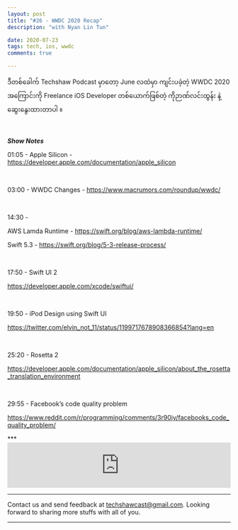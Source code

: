 ```yaml
---
layout: post
title: "#26 - WWDC 2020 Recap"
description: "with Nyan Lin Tun"

date: 2020-07-23
tags: tech, ios, wwdc
comments: true

--- 
```


ဒီတစ်ခေါက် Techshaw Podcast မှာတော့ June လထဲမှာ ကျင်းပခဲ့တဲ့ WWDC 2020 အကြောင်းကို Freelance iOS Developer တစ်ယောက်ဖြစ်တဲ့ ကိုဉာဏ်လင်းထွန်း နဲ့ ဆွေးနွေးထားတာပါ ။ 

<br/>

<p><em><strong>Show Notes</strong></em></p>
<p>01:05 - Apple Silicon - <a href="https://developer.apple.com/documentation/apple_silicon">https://developer.apple.com/documentation/apple_silicon</a></p>
<p><br></p>
<p>03:00 - WWDC Changes - <a href="https://www.macrumors.com/roundup/wwdc/">https://www.macrumors.com/roundup/wwdc/</a></p>
<p><br></p>
<p>14:30 -</p>
<p>AWS Lamda Runtime - <a href="https://swift.org/blog/aws-lambda-runtime/">https://swift.org/blog/aws-lambda-runtime/</a></p>
<p>Swift 5.3 - <a href="https://swift.org/blog/5-3-release-process/">https://swift.org/blog/5-3-release-process/</a></p>
<p><br></p>
<p>17:50 - Swift UI 2</p>
<p><a href="https://developer.apple.com/xcode/swiftui/">https://developer.apple.com/xcode/swiftui/</a></p>
<p><br></p>
<p>19:50 - iPod Design using Swift UI</p>
<p><a href="https://twitter.com/elvin_not_11/status/1199717678908366854?lang=en">https://twitter.com/elvin_not_11/status/1199717678908366854?lang=en</a></p>
<p><br></p>
<p>25:20 - Rosetta 2</p>
<p><a href="https://developer.apple.com/documentation/apple_silicon/about_the_rosetta_translation_environment">https://developer.apple.com/documentation/apple_silicon/about_the_rosetta_translation_environment</a></p>
<p><br></p>
<p>29:55 - Facebook’s code quality problem</p>
<p><a href="https://www.reddit.com/r/programming/comments/3r90iy/facebooks_code_quality_problem/">https://www.reddit.com/r/programming/comments/3r90iy/facebooks_code_quality_problem/</a></p>
***


<br/>

<iframe src="https://anchor.fm/techshaw/embed/episodes/WWDC-2020-Recap-with-Nyan-Lin-Tun-eh4rgl" height="102px" width="100%" frameborder="0" scrolling="no"></iframe>

***



Contact us and send feedback at [techshawcast@gmail.com](mailto:techshawcast@gmail.com). Looking forward to sharing more stuffs with all of you.

---